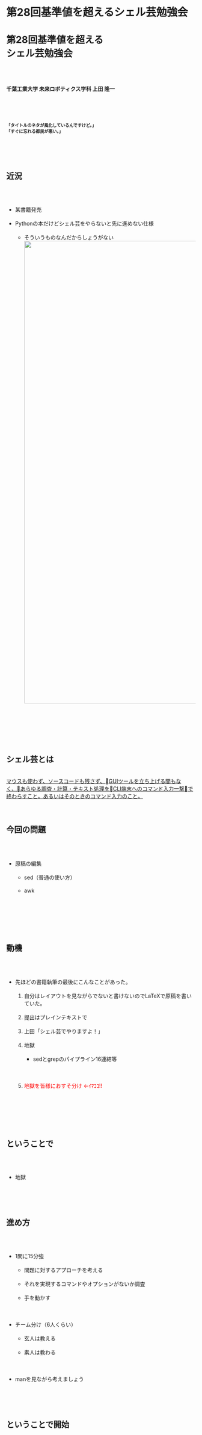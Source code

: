# 第28回基準値を超えるシェル芸勉強会
<h1 style="font-size: 180%;">第28回基準値を超える<br />シェル芸勉強会</h1><br />
&nbsp;<br />
<br />
<strong>千葉工業大学 未来ロボティクス学科 上田 隆一</strong><br />
<p>　</p><br />
<p><strong style="font-size: 80%;">「タイトルのネタが風化しているんですけど。」<br />
「すぐに忘れる都民が悪い。」</strong></p><br />
<br />
<!--nextpage--><br />
<h2>近況</h2><br />
<ul><br />
 	<li>某書籍発売</li><br />
 	<li>Pythonの本だけどシェル芸をやらないと先に進めない仕様<br />
<ul><br />
 	<li>そういうものなんだからしょうがない<br />
<a href="8a48c79e8da2ecbe7fd10fca9a06c6d8.jpeg"><img class="aligncenter size-full wp-image-9609" src="8a48c79e8da2ecbe7fd10fca9a06c6d8.jpeg" alt="" width="4032" height="1230" /></a></li><br />
</ul><br />
</li><br />
</ul><br />
<!--nextpage--><br />
<h2>シェル芸とは</h2><br />
<a href="https://blog.ueda.asia/?page_id=1434" target="_blank" rel="noopener noreferrer">マウスも使わず、ソースコードも残さず、GUIツールを立ち上げる間もなく、あらゆる調査・計算・テキスト処理をCLI端末へのコマンド入力一撃で終わらすこと。あるいはそのときのコマンド入力のこと。</a><br />
<br />
<!--nextpage--><br />
<h2>今回の問題</h2><br />
<ul><br />
 	<li>原稿の編集<br />
<ul><br />
 	<li>sed（普通の使い方）</li><br />
 	<li>awk</li><br />
</ul><br />
</li><br />
</ul><br />
<!--nextpage--><br />
<h2>動機</h2><br />
<ul><br />
 	<li>先ほどの書籍執筆の最後にこんなことがあった。<br />
<ol><br />
 	<li>自分はレイアウトを見ながらでないと書けないのでLaTeXで原稿を書いていた。</li><br />
 	<li>提出はプレインテキストで</li><br />
 	<li>上田「シェル芸でやりますよ！」</li><br />
 	<li>地獄<br />
<ul><br />
 	<li>sedとgrepのパイプライン16連結等</li><br />
</ul><br />
</li><br />
 	<li><span style="color: #ff0000;">地獄を皆様におすそ分け ←ｲﾏｺｺ!!</span></li><br />
</ol><br />
</li><br />
</ul><br />
<!--nextpage--><br />
<h2>ということで</h2><br />
<ul><br />
 	<li>地獄</li><br />
</ul><br />
<!--nextpage--><br />
<h2>進め方</h2><br />
<ul><br />
 	<li>1問に15分強<br />
<ul><br />
 	<li>問題に対するアプローチを考える</li><br />
 	<li>それを実現するコマンドやオプションがないか調査</li><br />
 	<li>手を動かす</li><br />
</ul><br />
</li><br />
 	<li>チーム分け（6人くらい）<br />
<ul><br />
 	<li>玄人は教える</li><br />
 	<li>素人は教わる</li><br />
</ul><br />
</li><br />
 	<li>manを見ながら考えましょう</li><br />
</ul><br />
<!--nextpage--><br />
<h2>ということで開始</h2>
